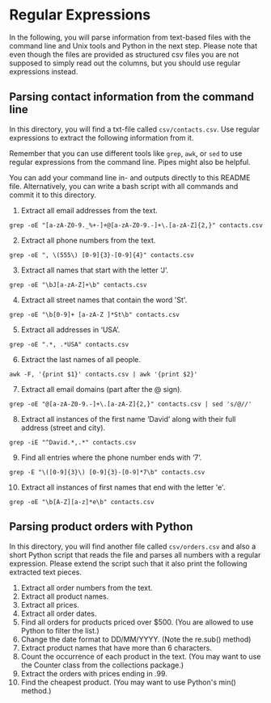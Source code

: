 # Regular Expressions

In the following, you will parse information from text-based files with the command line and Unix tools and Python in the next step. Please note that even though the files are provided as structured csv files you are not supposed to simply read out the columns, but you should use regular expressions instead.

## Parsing contact information from the command line

In this directory, you will find a txt-file called `csv/contacts.csv`. Use regular expressions to extract the following information from it.

Remember that you can use different tools like `grep`, `awk`, or `sed` to use regular expressions from the command line. Pipes might also be helpful. 

You can add your command line in- and outputs directly to this README file. Alternatively, you can write a bash script with all commands and commit it to this directory.

1. Extract all email addresses from the text.
``` 
grep -oE "[a-zA-Z0-9._%+-]+@[a-zA-Z0-9.-]+\.[a-zA-Z]{2,}" contacts.csv 
``` 
2. Extract all phone numbers from the text.
``` 
grep -oE ", \(555\) [0-9]{3}-[0-9]{4}" contacts.csv
``` 
3. Extract all names that start with the letter ‘J’.
``` 
grep -oE "\bJ[a-zA-Z]+\b" contacts.csv
``` 
4. Extract all street names that contain the word 'St'.
``` 
grep -oE "\b[0-9]+ [a-zA-Z ]*St\b" contacts.csv
``` 
5. Extract all addresses in ‘USA’.
``` 
grep -oE ".*, .*USA" contacts.csv
``` 
6. Extract the last names of all people.
``` 
awk -F, '{print $1}' contacts.csv | awk '{print $2}'
``` 
7. Extract all email domains (part after the @ sign).
```
grep -oE "@[a-zA-Z0-9.-]+\.[a-zA-Z]{2,}" contacts.csv | sed 's/@//'
``` 
8.	Extract all instances of the first name ‘David’ along with their full address (street and city).
``` 
grep -iE "^David.*,.*" contacts.csv
``` 
9.	Find all entries where the phone number ends with ‘7’.
``` 
grep -E "\([0-9]{3}\) [0-9]{3}-[0-9]*7\b" contacts.csv
``` 
10.	Extract all instances of first names that end with the letter 'e'.
``` 
grep -oE "\b[A-Z][a-z]*e\b" contacts.csv
``` 

## Parsing product orders with Python

In this directory, you will find another file called `csv/orders.csv` and also a short Python script that reads the file and parses all numbers with a regular expression. Please extend the script such that it also print the following extracted text pieces.

1.	Extract all order numbers from the text. 
2.	Extract all product names.
3.	Extract all prices.
4.	Extract all order dates.
5.	Find all orders for products priced over $500. (You are allowed to use Python to filter the list.)
6.	Change the date format to DD/MM/YYYY. (Note the re.sub() method)
7.	Extract product names that have more than 6 characters.
8.	Count the occurrence of each product in the text. (You may want to use the Counter class from the collections package.)
9.	Extract the orders with prices ending in .99.
10.	Find the cheapest product. (You may want to use Python's min() method.)
